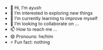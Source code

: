 - 👋 Hi, I’m ayush
- 👀 I’m interested in exploring new things
- 🌱 I’m currently learning to improve myself
- 💞️ I’m looking to collaborate on ...
- 📫 How to reach me ...
- 😄 Pronouns: he/him
- ⚡ Fun fact: nothing

<!---
ayush9343/ayush9343 is a ✨ special ✨ repository because its `README.md` (this file) appears on your GitHub profile.
You can click the Preview link to take a look at your changes.
--->
